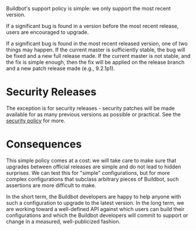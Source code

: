 Buildbot's support policy is simple: we only support the most recent version.

If a significant bug is found in a version before the most recent release, users are encouraged to upgrade.

If a significant bug is found in the most recent released version, one of two things may happen.
If the current master is sufficiently stable, the bug will be fixed and a new full release made.
If the current master is not stable, and the fix is simple enough, then the fix will be applied on the release branch and a new patch release made (e.g., 9.2.1p1).

Security Releases
=================

The exception is for security releases - security patches will be made available for as many previous versions as possible or practical.
See the [security policy](https://github.com/buildbot/botherders/blob/master/policies/security.md) for more.

Consequences
============

This simple policy comes at a cost: we will take care to make sure that upgrades between official releases are simple and do not lead to hidden surprises.
We can test this for "simple" configurations, but for more complex configurations that subclass arbitrary pieces of Buildbot, such assertions are more difficult to make.

In the short term, the Buildbot developers are happy to help anyone with such a configuration to upgrade to the latest version.
In the long term, we are working toward a well-defined API against which users can build their configurations and which the Buildbot developers will commit to support or change in a measured, well-publicized fashion.
